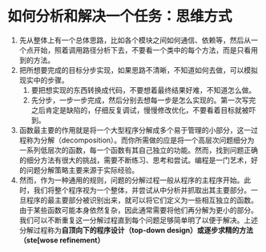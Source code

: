 # 如何分析和解决一个任务：思维方式
1. 先从整体上有一个总体思路，比如各个模块之间如何通信、依赖等，然后从一个点开始，照着调用路径分析下去，不要看一个类中的每个方法，而是只看用到的方法。
2. 把所想要完成的目标分步实现，如果思路不清晰，不知道如何去做，可以模拟现实中的步骤。
   1. 要把想实现的东西转换成代码，不要想着最终结果好难，不知道怎么做。
   2. 先分步，一步一步完成，然后分别去想每一步是怎么实现的。第一次写完之后肯定是缺陷的，仔细反复调试，慢慢修改优化，不要看着目标就被吓到。
3. 函数最主要的作用就是将一个大型程序分解成多个易于管理的小部分，这一过程称为分解（decomposition）。而你所需做的应是将一个高层次问题细分为一系列低层次的函数，每一个函数有其自己独立的功能。然而，找到问题正确的细分方法有很大的挑战，需要不断练习、思考和尝试。编程是一门艺术，好的问题分解策略主要来源于实际经验。
4. 然而，作为一种通用的规则，问题的分解过程一般从程序的主程序开始。此时，我们将整个程序视为一个整体，并尝试从中分析并抓取出其主要部分。一旦程序的最主要部分被识别出来，就可以将它们定义为一些相互独立的函数。由于某些函数可能本身依然复杂，因此通常需要将他们再分解为更小的部分。我们可以不断重复这一分解过程直到每个问题足够简单明了以便于解决。上述分解过程称为**自顶向下的程序设计（top-down design）**或**逐步求精的方法（ste[wose refinement）**